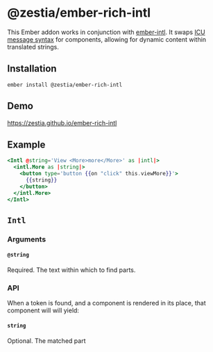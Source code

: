 # @zestia/ember-rich-intl

This Ember addon works in conjunction with [ember-intl](https://github.com/ember-intl/ember-intl). It swaps [ICU message syntax](https://formatjs.io/docs/core-concepts/icu-syntax/#rich-text-formatting) for components, allowing for dynamic content within translated strings.

## Installation

```
ember install @zestia/ember-rich-intl
```

## Demo

https://zestia.github.io/ember-rich-intl

## Example

```hbs
<Intl @string='View <More>more</More>' as |intl|>
  <intl.More as |string|>
    <button type='button {{on "click" this.viewMore}}'>
      {{string}}
    </button>
  </intl.More>
</Intl>
```

## `Intl`

### Arguments

#### `@string`

Required. The text within which to find parts.

### API

When a token is found, and a component is rendered in its place, that component will will yield:

#### `string`

Optional. The matched part

